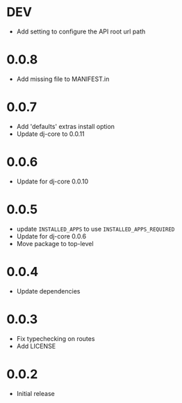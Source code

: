 # DEV
- Add setting to configure the API root url path
# 0.0.8
- Add missing file to MANIFEST.in
# 0.0.7
- Add 'defaults' extras install option
- Update dj-core to 0.0.11
# 0.0.6
- Update for dj-core 0.0.10
# 0.0.5
- update `INSTALLED_APPS` to use `INSTALLED_APPS_REQUIRED`
- Update for dj-core 0.0.6
- Move package to top-level
# 0.0.4
- Update dependencies
# 0.0.3
- Fix typechecking on routes
- Add LICENSE
# 0.0.2
- Initial release
